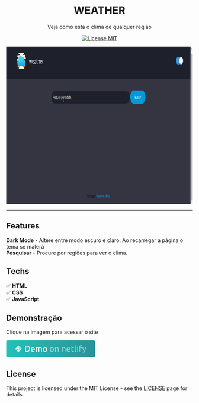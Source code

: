 <h1 align="center">
<br>
WEATHER
</h1>

<p align="center">Veja como está o clima de qualquer região</p>

<p align="center">
  <a href="https://opensource.org/licenses/MIT">
    <img src="https://img.shields.io/badge/License-MIT-blue.svg" alt="License MIT">
  </a>
</p>

[//]: # (Add your gifs/images here:)
<div>
  <img src="./assets/demo/demoweather2.gif" alt="demo" height="425">
</div>

<hr />

## Features
[//]: # (Add the features of your project here:)
**Dark Mode** - Altere entre modo escuro e claro. Ao recarregar a página o tema se materá <br>
**Pesquisar** - Procure por regiões para ver o clima.
## Techs

✅ **HTML** <br>
✅ **CSS** <br>
✅ **JavaScript** <br>


## Demonstração

<p>Clique na imagem para acessar o site</p>
<img src="./assets/demo/demos.png">

## License

This project is licensed under the MIT License - see the [LICENSE](https://opensource.org/licenses/MIT) page for details.